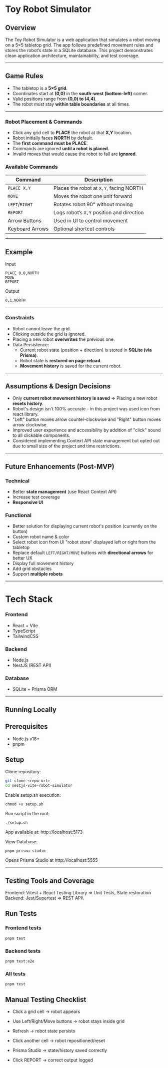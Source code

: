 # Toy Robot Simulator

## Overview
The Toy Robot Simulator is a web application that simulates a robot moving on a 5×5 tabletop grid. The app follows predefined movement rules and stores the robot’s state in a SQLite database. This project demonstrates clean application architecture, maintainability, and test coverage.

---

## Game Rules
- The tabletop is a **5×5 grid**.
- Coordinates start at **(0,0)** in the **south-west (bottom-left)** corner.
- Valid positions range from **(0,0) to (4,4)**.
- The robot must stay **within table boundaries** at all times.

---

### Robot Placement & Commands
- Click any grid cell to **PLACE** the robot at that **X,Y** location.
- Robot initially faces **NORTH** by default.
- The **first command must be PLACE**.
- Commands are ignored **until a robot is placed**.
- Invalid moves that would cause the robot to fall are **ignored**.

### Available Commands

| Command       | Description |
|---------------|-------------|
| `PLACE X,Y`   | Places the robot at `X,Y`, facing NORTH |
| `MOVE`        | Moves the robot one unit forward |
| `LEFT`/`RIGHT`| Rotates robot 90° without moving |
| `REPORT`      | Logs robot’s `X,Y` position and direction |
| Arrow Buttons | Used in UI to control movement |
| Keyboard Arrows | Optional shortcut controls |

---

## Example
Input
```
PLACE 0,0,NORTH
MOVE
REPORT
```

Output
```
0,1,NORTH
```
---

### Constraints
- Robot cannot leave the grid.
- Clicking outside the grid is ignored.
- Placing a new robot **overwrites** the previous one.
- Data Persistence:
  - Current robot state (position + direction) is stored in **SQLite (via Prisma)**.
  - Robot state is **restored on page reload**.
  - **Movement history** is saved for the current robot.

---

## Assumptions & Design Decisions
- Only **current robot movement history is saved** => Placing a new robot **resets history**.
- Robot's design isn't 100% accurate - in this project was used icon from react library.
- "Left" button moves arrow counter-clockwise and "Right" button moves arrow clockwise.
- Improved user experience and accessibility by addition of "click" sound to all clickable components.
- Considered implementing Context API state management but opted out due to small size of the project and time restrictions.

---

## Future Enhancements (Post-MVP)
### Technical
- Better **state management** (use React Context API)
- Increase test coverage
- **Responsive UI**

### Functional
- Better solution for displaying current robot's position (currently on the button)
- Custom robot name & color
- Select robot icon from UI "robot store" displayed left or right from the tabletop 
- Replace default `LEFT/RIGHT/MOVE` buttons with **directional arrows** for better UX
- Display full movement history
- Add grid obstacles
- Support **multiple robots**

---

# Tech Stack

### Frontend
- React + Vite
- TypeScript
- TailwindCSS

### Backend
- Node.js
- NestJS (REST API)

### Database
- SQLite + Prisma ORM

--- 
## Running Locally

## Prerequisites
- Node.js v18+
- pnpm

## Setup

Clone repository:

```bash
git clone <repo-url>
cd nestjs-vite-robot-simulator
```

Enable setup.sh execution:
```
chmod +x setup.sh
```
Run script in the root:
```
./setup.sh
```
App available at: http://localhost:5173


View Database:

```
pnpm prisma studio
```
Opens Prisma Studio at http://localhost:5555

---

## Testing Tools and Coverage
Frontend:	Vitest + React Testing Library => Unit Tests, State restoration\
Backend:	Jest/Supertest => REST API\

## Run Tests
### Frontend tests
```
pnpm test
```

### Backend tests
```
pnpm test:e2e
```

### All tests
```
pnpm test
```

## Manual Testing Checklist

- Click a grid cell → robot appears

- Use Left/Right/Move buttons → robot stays inside grid

- Refresh → robot state persists

- Click another cell → robot repositioned/reset

- Prisma Studio → state/history saved correctly

- Click REPORT → correct output logged

